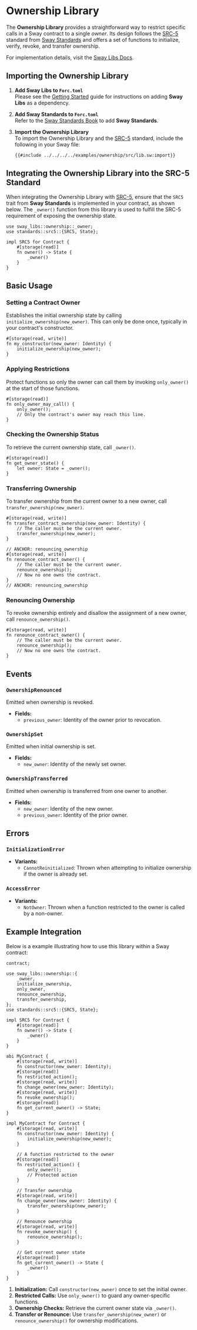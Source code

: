 # Ownership Library

The **Ownership Library** provides a straightforward way to restrict specific calls in a Sway contract to a single _owner_. Its design follows the [SRC-5](https://docs.fuel.network/docs/sway-standards/src-5-ownership/) standard from [Sway Standards](https://docs.fuel.network/docs/sway-standards/) and offers a set of functions to initialize, verify, revoke, and transfer ownership.

For implementation details, visit the [Sway Libs Docs](https://fuellabs.github.io/sway-libs/master/sway_libs/ownership/index.html).

## Importing the Ownership Library

1. **Add Sway Libs to `Forc.toml`**  
   Please see the [Getting Started](../getting_started/index.md) guide for instructions on adding **Sway Libs** as a dependency.

2. **Add Sway Standards to `Forc.toml`**  
   Refer to the [Sway Standards Book](https://docs.fuel.network/docs/sway-standards/#using-a-standard) to add **Sway Standards**.

3. **Import the Ownership Library**  
   To import the Ownership Library and the [SRC-5](https://docs.fuel.network/docs/sway-standards/src-5-ownership/) standard, include the following in your Sway file:

   ```sway
   {{#include ../../../../examples/ownership/src/lib.sw:import}}
   ```

## Integrating the Ownership Library into the SRC-5 Standard

When integrating the Ownership Library with [SRC-5](https://docs.fuel.network/docs/sway-standards/src-5-ownership/), ensure that the `SRC5` trait from **Sway Standards** is implemented in your contract, as shown below. The `_owner()` function from this library is used to fulfill the SRC-5 requirement of exposing the ownership state.

```sway
use sway_libs::ownership::_owner;
use standards::src5::{SRC5, State};

impl SRC5 for Contract {
    #[storage(read)]
    fn owner() -> State {
        _owner()
    }
}
```

## Basic Usage

### Setting a Contract Owner

Establishes the initial ownership state by calling `initialize_ownership(new_owner)`. This can only be done once, typically in your contract's constructor.

```sway
#[storage(read, write)]
fn my_constructor(new_owner: Identity) {
    initialize_ownership(new_owner);
}
```

### Applying Restrictions

Protect functions so only the owner can call them by invoking `only_owner()` at the start of those functions.

```sway
#[storage(read)]
fn only_owner_may_call() {
    only_owner();
    // Only the contract's owner may reach this line.
}
```

### Checking the Ownership Status

To retrieve the current ownership state, call `_owner()`.

```sway
#[storage(read)]
fn get_owner_state() {
    let owner: State = _owner();
}
```

### Transferring Ownership

To transfer ownership from the current owner to a new owner, call `transfer_ownership(new_owner)`.

```sway
#[storage(read, write)]
fn transfer_contract_ownership(new_owner: Identity) {
    // The caller must be the current owner.
    transfer_ownership(new_owner);
}

// ANCHOR: renouncing_ownership
#[storage(read, write)]
fn renounce_contract_owner() {
    // The caller must be the current owner.
    renounce_ownership();
    // Now no one owns the contract.
}
// ANCHOR: renouncing_ownership

```

### Renouncing Ownership

To revoke ownership entirely and disallow the assignment of a new owner, call `renounce_ownership()`.

```sway
#[storage(read, write)]
fn renounce_contract_owner() {
    // The caller must be the current owner.
    renounce_ownership();
    // Now no one owns the contract.
}

```

## Events

### `OwnershipRenounced`

Emitted when ownership is revoked.

- **Fields:**
  - `previous_owner`: Identity of the owner prior to revocation.

### `OwnershipSet`

Emitted when initial ownership is set.

- **Fields:**
  - `new_owner`: Identity of the newly set owner.

### `OwnershipTransferred`

Emitted when ownership is transferred from one owner to another.

- **Fields:**
  - `new_owner`: Identity of the new owner.
  - `previous_owner`: Identity of the prior owner.

## Errors

### `InitializationError`

- **Variants:**
  - `CannotReinitialized`: Thrown when attempting to initialize ownership if the owner is already set.

### `AccessError`

- **Variants:**
  - `NotOwner`: Thrown when a function restricted to the owner is called by a non-owner.

## Example Integration

Below is a example illustrating how to use this library within a Sway contract:

```sway
contract;

use sway_libs::ownership::{
    _owner,
    initialize_ownership,
    only_owner,
    renounce_ownership,
    transfer_ownership,
};
use standards::src5::{SRC5, State};

impl SRC5 for Contract {
    #[storage(read)]
    fn owner() -> State {
        _owner()
    }
}

abi MyContract {
    #[storage(read, write)]
    fn constructor(new_owner: Identity);
    #[storage(read)]
    fn restricted_action();
    #[storage(read, write)]
    fn change_owner(new_owner: Identity);
    #[storage(read, write)]
    fn revoke_ownership();
    #[storage(read)]
    fn get_current_owner() -> State;
}

impl MyContract for Contract {
    #[storage(read, write)]
    fn constructor(new_owner: Identity) {
        initialize_ownership(new_owner);
    }

    // A function restricted to the owner
    #[storage(read)]
    fn restricted_action() {
        only_owner();
        // Protected action
    }

    // Transfer ownership
    #[storage(read, write)]
    fn change_owner(new_owner: Identity) {
        transfer_ownership(new_owner);
    }

    // Renounce ownership
    #[storage(read, write)]
    fn revoke_ownership() {
        renounce_ownership();
    }

    // Get current owner state
    #[storage(read)]
    fn get_current_owner() -> State {
        _owner()
    }
}

```

1. **Initialization:** Call `constructor(new_owner)` once to set the initial owner.  
2. **Restricted Calls:** Use `only_owner()` to guard any owner-specific functions.  
3. **Ownership Checks:** Retrieve the current owner state via `_owner()`.  
4. **Transfer or Renounce:** Use `transfer_ownership(new_owner)` or `renounce_ownership()` for ownership modifications.
